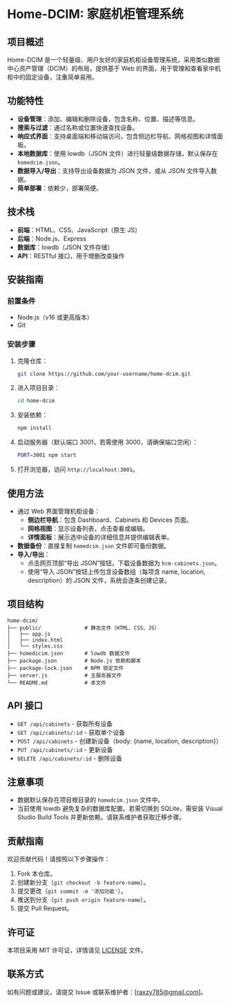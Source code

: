 # Home-DCIM: 家庭机柜管理系统

## 项目概述
Home-DCIM 是一个轻量级、用户友好的家庭机柜设备管理系统，采用类似数据中心资产管理（DCIM）的布局，提供基于 Web 的界面，用于管理和查看家中机柜中的固定设备，注重简单易用。

## 功能特性
- **设备管理**：添加、编辑和删除设备，包含名称、位置、描述等信息。
- **搜索与过滤**：通过名称或位置快速查找设备。
- **响应式界面**：支持桌面端和移动端访问，包含侧边栏导航、网格视图和详情面板。
- **本地数据库**：使用 lowdb（JSON 文件）进行轻量级数据存储，默认保存在 `homedcim.json`。
- **数据导入/导出**：支持导出设备数据为 JSON 文件，或从 JSON 文件导入数据。
- **简单部署**：依赖少，部署简便。

## 技术栈
- **前端**：HTML、CSS、JavaScript（原生 JS）
- **后端**：Node.js、Express
- **数据库**：lowdb（JSON 文件存储）
- **API**：RESTful 接口，用于增删改查操作

## 安装指南

### 前置条件
- Node.js（v16 或更高版本）
- Git

### 安装步骤
1. 克隆仓库：
   ```bash
   git clone https://github.com/your-username/home-dcim.git
   ```
2. 进入项目目录：
   ```bash
   cd home-dcim
   ```
3. 安装依赖：
   ```bash
   npm install
   ```
4. 启动服务器（默认端口 3001，若需使用 3000，请确保端口空闲）：
   ```bash
   PORT=3001 npm start
   ```
5. 打开浏览器，访问 `http://localhost:3001`。

## 使用方法
- 通过 Web 界面管理机柜设备：
  - **侧边栏导航**：包含 Dashboard、Cabinets 和 Devices 页面。
  - **网格视图**：显示设备列表，点击查看或编辑。
  - **详情面板**：展示选中设备的详细信息并提供编辑表单。
- **数据备份**：直接复制 `homedcim.json` 文件即可备份数据。
- **导入/导出**：
  - 点击网页顶部“导出 JSON”按钮，下载设备数据为 `hcm-cabinets.json`。
  - 使用“导入 JSON”按钮上传包含设备数组（每项含 name, location, description）的 JSON 文件，系统会逐条创建记录。

## 项目结构
```
home-dcim/
├── public/              # 静态文件（HTML、CSS、JS）
│   ├── app.js
│   ├── index.html
│   └── styles.css
├── homedicim.json       # lowdb 数据文件
├── package.json         # Node.js 依赖和脚本
├── package-lock.json    # NPM 锁定文件
├── server.js            # 主服务器文件
└── README.md            # 本文件
```

## API 接口
- `GET /api/cabinets` - 获取所有设备
- `GET /api/cabinets/:id` - 获取单个设备
- `POST /api/cabinets` - 创建新设备（body: {name, location, description}）
- `PUT /api/cabinets/:id` - 更新设备
- `DELETE /api/cabinets/:id` - 删除设备

## 注意事项
- 数据默认保存在项目根目录的 `homedcim.json` 文件中。
- 当前使用 lowdb 避免复杂的数据库配置。若需切换到 SQLite，需安装 Visual Studio Build Tools 并更新依赖。请联系维护者获取迁移步骤。

## 贡献指南
欢迎贡献代码！请按照以下步骤操作：
1. Fork 本仓库。
2. 创建新分支（`git checkout -b feature-name`）。
3. 提交更改（`git commit -m '添加功能'`）。
4. 推送到分支（`git push origin feature-name`）。
5. 提交 Pull Request。

## 许可证
本项目采用 MIT 许可证，详情请见 [LICENSE](LICENSE) 文件。

## 联系方式
如有问题或建议，请提交 Issue 或联系维护者：[raxzy785@gmail.com]。

</xaiArtifact>

